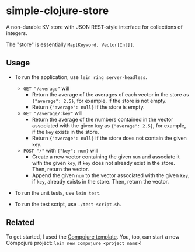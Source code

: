 # simple-clojure-store

A non-durable KV store with JSON REST-style interface for collections of integers.

The "store" is essentially `Map[Keyword, Vector[Int]]`.

## Usage

- To run the application, use `lein ring server-headless`.
  - `GET "/average"` will
    - Return the average of the averages of each vector in the store as `{"average": 2.5}`, for example, if the store is not empty.
    - Return `{"average": null}` if the store is empty.
  - `GET "/average/:key"` will
    - Return the average of the numbers contained in the vector associated with the given `key` as `{"average": 2.5}`, for example, if the `key` exists in the store.
    - Return `{"average": null}` if the store does not contain the given `key`.
  - `POST "/"` with `{"key": num}` will
    - Create a new vector containing the given `num` and associate it with the given `key`, if `key` does not already exist in the store. Then, return the vector.
    - Append the given `num` to the vector associated with the given `key`, if `key`, already exists in the store. Then, return the vector.

- To run the unit tests, use `lein test`.
- To run the test script, use `./test-script.sh`.

## Related

To get started, I used the [Compojure template](https://github.com/weavejester/compojure-template). You, too, can start a new Compojure project: `lein new compojure <project name>`!
